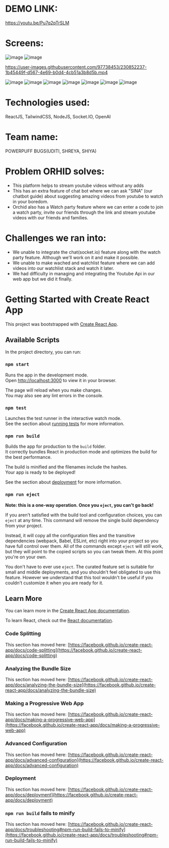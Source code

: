 # DEMO LINK:

https://youtu.be/Pu7q2pTrSLM

# Screens:

![image](https://user-images.githubusercontent.com/97738453/230851940-4b8f68de-92e2-455b-ae7b-04c534e3de1e.png)
![image](https://user-images.githubusercontent.com/97738453/230852061-41d2d9ca-2589-485f-bdcc-6323a635135b.png)


https://user-images.githubusercontent.com/97738453/230852237-1b45449f-d567-4e69-b0d4-4cb51a3b8d5b.mp4

![image](https://user-images.githubusercontent.com/97738453/230852389-c67a2bf3-b68f-42d7-b7d9-5877845f6311.png)
![image](https://user-images.githubusercontent.com/97738453/230852424-e81c7860-1a23-4c88-8628-8a735f58ed05.png)
![image](https://user-images.githubusercontent.com/97738453/230852514-6b8dce80-1ffa-4b30-b1d2-169824f47af3.png)
![image](https://user-images.githubusercontent.com/97738453/230852544-3b53bbba-77dd-4e24-a7be-ff9513ea08f8.png)
![image](https://user-images.githubusercontent.com/97738453/230852608-5a0d2d09-d3b3-47d8-9b9d-86149605ba86.png)
![image](https://user-images.githubusercontent.com/97738453/230852666-b23bd7e7-ea10-4b38-9aa7-9a53f0171aad.png)
![image](https://user-images.githubusercontent.com/97738453/230852708-2e9f42b6-145a-4fa5-8b95-d344eda679ea.png)

# Technologies used:
ReactJS, TailwindCSS, NodeJS, Socket.IO, OpenAI
 
 # Team name:
  POWERPUFF BUGS(UDITI, SHREYA, SHIYA)
 
 # Problem ORHID solves:
 
 - This platform helps to stream youtube videos without any adds
 - This has an extra feature of chat bot where we can ask "SINA" (our chatbot guide) about suggesting amazing videos from youtube to watch in your boredom.
 - Orchid also has a Watch party feature where we can enter a code to join a watch party, invite our friends through the link and stream youtube videos with our friends and families.
 
 # Challenges we ran into:
 
 - We unable to integrate the chat(socket.io) feature along with the watch party feature. Although we'll work on it and make it possible.
 - We unable to make wached and watchlist feature where we can add videos into our watchlist stack and watch it later.
 - We had difficulty in managing and integrating the Youtube Api in our web app but we did it finally.
 


# Getting Started with Create React App

This project was bootstrapped with [Create React App](https://github.com/facebook/create-react-app).

## Available Scripts

In the project directory, you can run:

### `npm start`

Runs the app in the development mode.\
Open [http://localhost:3000](http://localhost:3000) to view it in your browser.

The page will reload when you make changes.\
You may also see any lint errors in the console.

### `npm test`

Launches the test runner in the interactive watch mode.\
See the section about [running tests](https://facebook.github.io/create-react-app/docs/running-tests) for more information.

### `npm run build`

Builds the app for production to the `build` folder.\
It correctly bundles React in production mode and optimizes the build for the best performance.

The build is minified and the filenames include the hashes.\
Your app is ready to be deployed!

See the section about [deployment](https://facebook.github.io/create-react-app/docs/deployment) for more information.

### `npm run eject`

**Note: this is a one-way operation. Once you `eject`, you can't go back!**

If you aren't satisfied with the build tool and configuration choices, you can `eject` at any time. This command will remove the single build dependency from your project.

Instead, it will copy all the configuration files and the transitive dependencies (webpack, Babel, ESLint, etc) right into your project so you have full control over them. All of the commands except `eject` will still work, but they will point to the copied scripts so you can tweak them. At this point you're on your own.

You don't have to ever use `eject`. The curated feature set is suitable for small and middle deployments, and you shouldn't feel obligated to use this feature. However we understand that this tool wouldn't be useful if you couldn't customize it when you are ready for it.

## Learn More

You can learn more in the [Create React App documentation](https://facebook.github.io/create-react-app/docs/getting-started).

To learn React, check out the [React documentation](https://reactjs.org/).

### Code Splitting

This section has moved here: [https://facebook.github.io/create-react-app/docs/code-splitting](https://facebook.github.io/create-react-app/docs/code-splitting)

### Analyzing the Bundle Size

This section has moved here: [https://facebook.github.io/create-react-app/docs/analyzing-the-bundle-size](https://facebook.github.io/create-react-app/docs/analyzing-the-bundle-size)

### Making a Progressive Web App

This section has moved here: [https://facebook.github.io/create-react-app/docs/making-a-progressive-web-app](https://facebook.github.io/create-react-app/docs/making-a-progressive-web-app)

### Advanced Configuration

This section has moved here: [https://facebook.github.io/create-react-app/docs/advanced-configuration](https://facebook.github.io/create-react-app/docs/advanced-configuration)

### Deployment

This section has moved here: [https://facebook.github.io/create-react-app/docs/deployment](https://facebook.github.io/create-react-app/docs/deployment)

### `npm run build` fails to minify

This section has moved here: [https://facebook.github.io/create-react-app/docs/troubleshooting#npm-run-build-fails-to-minify](https://facebook.github.io/create-react-app/docs/troubleshooting#npm-run-build-fails-to-minify)
